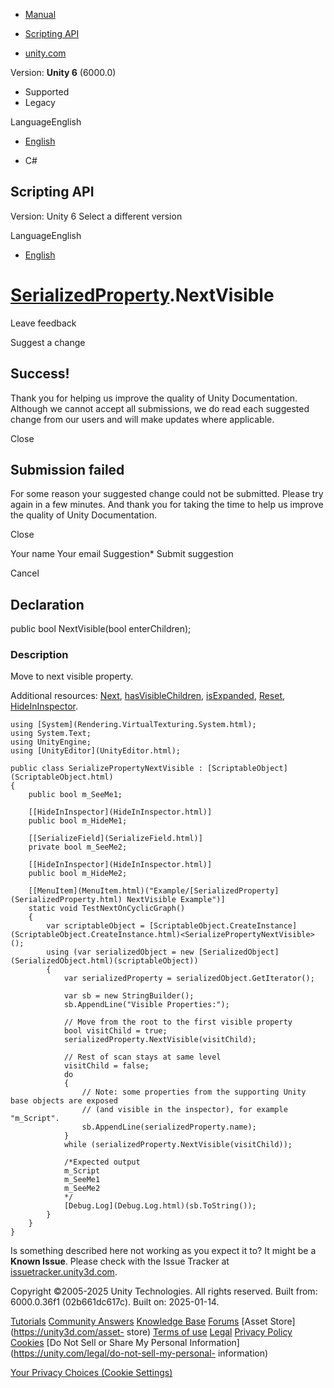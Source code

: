 [ ]()

  * [Manual](../Manual/index.html)
  * [Scripting API](../ScriptReference/index.html)

  * [unity.com](https://unity.com/)

Version: **Unity 6** (6000.0)

  * Supported
  * Legacy

LanguageEnglish

  * [English]()

  * C#

[ ](https://docs.unity3d.com)

## Scripting API

Version: Unity 6 Select a different version

LanguageEnglish

  * [English]()

#  [SerializedProperty](SerializedProperty.html).NextVisible

Leave feedback

Suggest a change

## Success!

Thank you for helping us improve the quality of Unity Documentation. Although
we cannot accept all submissions, we do read each suggested change from our
users and will make updates where applicable.

Close

## Submission failed

For some reason your suggested change could not be submitted. Please <a>try
again</a> in a few minutes. And thank you for taking the time to help us
improve the quality of Unity Documentation.

Close

Your name Your email Suggestion* Submit suggestion

Cancel

[ ]()

## Declaration

public bool NextVisible(bool enterChildren);

### Description

Move to next visible property.

Additional resources: [Next](SerializedProperty.Next.html),
[hasVisibleChildren](SerializedProperty-hasVisibleChildren.html),
[isExpanded](SerializedProperty-isExpanded.html),
[Reset](SerializedProperty.Reset.html),
[HideInInspector](HideInInspector.html).

    
    
    using [System](Rendering.VirtualTexturing.System.html);
    using System.Text;
    using UnityEngine;
    using [UnityEditor](UnityEditor.html);  
      
    public class SerializePropertyNextVisible : [ScriptableObject](ScriptableObject.html)
    {
        public bool m_SeeMe1;  
      
        [[HideInInspector](HideInInspector.html)]
        public bool m_HideMe1;  
      
        [[SerializeField](SerializeField.html)]
        private bool m_SeeMe2;  
      
        [[HideInInspector](HideInInspector.html)]
        public bool m_HideMe2;  
      
        [[MenuItem](MenuItem.html)("Example/[SerializedProperty](SerializedProperty.html) NextVisible Example")]
        static void TestNextOnCyclicGraph()
        {
            var scriptableObject = [ScriptableObject.CreateInstance](ScriptableObject.CreateInstance.html)<SerializePropertyNextVisible>();
            using (var serializedObject = new [SerializedObject](SerializedObject.html)(scriptableObject))
            {
                var serializedProperty = serializedObject.GetIterator();  
      
                var sb = new StringBuilder();
                sb.AppendLine("Visible Properties:");  
      
                // Move from the root to the first visible property
                bool visitChild = true;
                serializedProperty.NextVisible(visitChild);  
      
                // Rest of scan stays at same level
                visitChild = false;
                do
                {
                    // Note: some properties from the supporting Unity base objects are exposed
                    // (and visible in the inspector), for example "m_Script".
                    sb.AppendLine(serializedProperty.name);
                }
                while (serializedProperty.NextVisible(visitChild));  
      
                /*Expected output
                m_Script
                m_SeeMe1
                m_SeeMe2
                */
                [Debug.Log](Debug.Log.html)(sb.ToString());
            }
        }
    }
    

Is something described here not working as you expect it to? It might be a
**Known Issue**. Please check with the Issue Tracker at
[issuetracker.unity3d.com](https://issuetracker.unity3d.com).

Copyright ©2005-2025 Unity Technologies. All rights reserved. Built from:
6000.0.36f1 (02b661dc617c). Built on: 2025-01-14.

[Tutorials](https://unity3d.com/learn) [Community
Answers](https://answers.unity3d.com) [Knowledge
Base](https://support.unity3d.com/hc/en-us)
[Forums](https://forum.unity3d.com) [Asset Store](https://unity3d.com/asset-
store) [Terms of use](https://docs.unity3d.com/Manual/TermsOfUse.html)
[Legal](https://unity.com/legal) [Privacy
Policy](https://unity.com/legal/privacy-policy)
[Cookies](https://unity.com/legal/cookie-policy) [Do Not Sell or Share My
Personal Information](https://unity.com/legal/do-not-sell-my-personal-
information)

[Your Privacy Choices (Cookie Settings)](javascript:void\(0\);)

